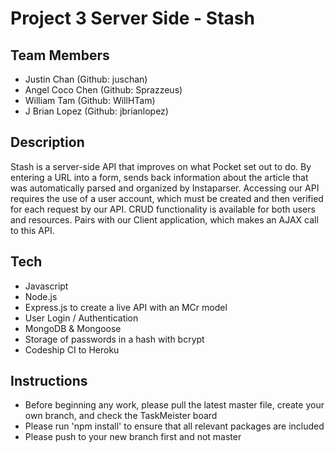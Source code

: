 # Project 3 Server Side - Stash

## Team Members
* Justin Chan (Github: juschan)
* Angel Coco Chen (Github: Sprazzeus)
* William Tam (Github: WillHTam)
* J Brian Lopez (Github: jbrianlopez)

## Description
Stash is a server-side API that improves on what Pocket set out to do.  By
entering a URL into a form, sends back information about the article that was
automatically parsed and organized by Instaparser.  Accessing our API requires
the use of a user account, which must be created and then verified for each
request by our API. CRUD functionality is available for both users and
resources.  Pairs with our Client application, which makes an AJAX call to this
API.  

## Tech
* Javascript
* Node.js
* Express.js to create a live API with an MCr model
* User Login / Authentication
* MongoDB & Mongoose
* Storage of passwords in a hash with bcrypt
* Codeship CI to Heroku 

## Instructions
* Before beginning any work, please pull the latest master file, create your own branch, and check the TaskMeister board
* Please run 'npm install' to ensure that all relevant packages are included
* Please push to your new branch first and not master
